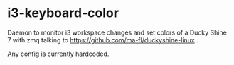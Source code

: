 # i3-keyboard-color

Daemon to monitor i3 workspace changes and set colors of a Ducky Shine 7 with zmq talking to https://github.com/ma-fl/duckyshine-linux .

Any config is currently hardcoded.
